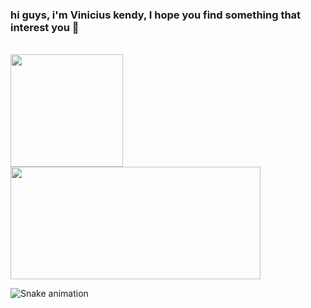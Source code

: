 ### hi guys, i'm Vinicius kendy, I hope you find something that interest you 👋
<br>
<div>
  <img  height = "180em" src = "https://github-readme-stats.vercel.app/api?username=Viniciuskendy17&show_icons=true&theme=tokyonight"> 
  <img height = "180em" width = "400em" src = "https://github-readme-stats.vercel.app/api/top-langs/?username=ViniciusKendy17&layout=compact&theme=tokyonight" />
</div>

![Snake animation](https://github.com/ViniciusKendy17/blob/output/github-contribution-grid-snake.svg)

